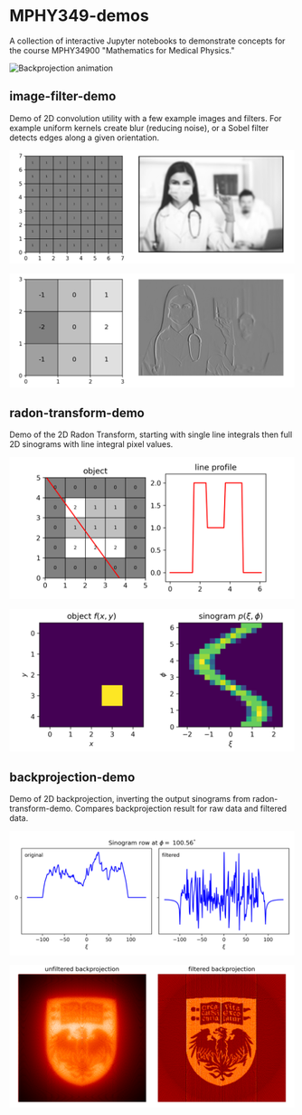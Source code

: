 # MPHY349-demos

A collection of interactive Jupyter notebooks to demonstrate concepts for the course MPHY34900 "Mathematics for Medical Physics."

![Backprojection animation](backprojection-demo/examples/fbp_animation.gif)


## image-filter-demo

Demo of 2D convolution utility with a few example images and filters. For example uniform kernels create blur (reducing noise), or a Sobel filter detects edges along a given orientation.

![Blur convolution](image-filter-demo/examples/ones_7.png)

![Sobel convolution](image-filter-demo/examples/sobel_v.png)


## radon-transform-demo

Demo of the 2D Radon Transform, starting with single line integrals then full 2D sinograms with line integral pixel values.

![Line profile example](radon-transform-demo/examples/line_profile.png)

![2D Radon Transform example](radon-transform-demo/examples/sino.png)


## backprojection-demo

Demo of 2D backprojection, inverting the output sinograms from radon-transform-demo. Compares backprojection result for raw data and filtered data.

![Sinogram row comparison](backprojection-demo/examples/row_compare.png)

![Reconstruction comparison](backprojection-demo/examples/fbp_536.png)

